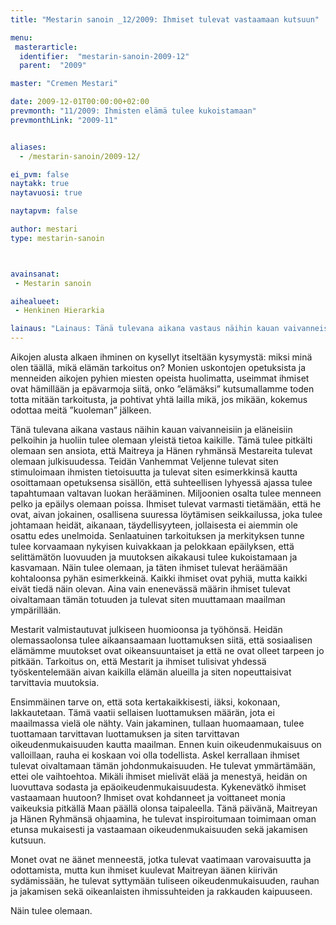 ```yaml
---
title: "Mestarin sanoin _12/2009: Ihmiset tulevat vastaamaan kutsuun"

menu:
 masterarticle:
  identifier:  "mestarin-sanoin-2009-12"
  parent:  "2009"

master: "Cremen Mestari"

date: 2009-12-01T00:00:00+02:00
prevmonth: "11/2009: Ihmisten elämä tulee kukoistamaan"
prevmonthLink: "2009-11"


aliases:
  - /mestarin-sanoin/2009-12/

ei_pvm: false
naytakk: true
naytavuosi: true

naytapvm: false

author: mestari
type: mestarin-sanoin



avainsanat:
 - Mestarin sanoin

aihealueet:
 - Henkinen Hierarkia

lainaus: "Lainaus: Tänä tulevana aikana vastaus näihin kauan vaivanneisiin ja eläneisiin pelkoihin ja huoliin tulee olemaan yleistä tietoa kaikille. Tämä tulee pitkälti olemaan sen ansiota, että Maitreya ja Hänen ryhmänsä Mestareita tulevat olemaan julkisuudessa."
---
```

<p>Aikojen alusta alkaen ihminen on kysellyt itseltään kysymystä: miksi minä olen täällä, mikä elämän tarkoitus on? Monien uskontojen opetuksista ja menneiden aikojen pyhien miesten opeista huolimatta, useimmat ihmiset ovat hämillään ja epävarmoja siitä, onko ”elämäksi” kutsumallamme toden totta mitään tarkoitusta, ja pohtivat yhtä lailla mikä, jos mikään, kokemus odottaa meitä ”kuoleman” jälkeen.</p>
<p>Tänä tulevana aikana vastaus näihin kauan vaivanneisiin ja eläneisiin pelkoihin ja huoliin tulee olemaan yleistä tietoa kaikille. Tämä tulee pitkälti olemaan sen ansiota, että Maitreya ja Hänen ryhmänsä Mestareita tulevat olemaan julkisuudessa. Teidän Vanhemmat Veljenne tulevat siten stimuloimaan ihmisten tietoisuutta ja tulevat siten esimerkkinsä kautta osoittamaan opetuksensa sisällön, että suhteellisen lyhyessä ajassa tulee tapahtumaan valtavan luokan herääminen. Miljoonien osalta tulee menneen pelko ja epäilys olemaan poissa. Ihmiset tulevat varmasti tietämään, että he ovat, aivan jokainen, osallisena suuressa löytämisen seikkailussa, joka tulee johtamaan heidät, aikanaan, täydellisyyteen, jollaisesta ei aiemmin ole osattu edes unelmoida. Senlaatuinen tarkoituksen ja merkityksen tunne tulee korvaamaan nykyisen kuivakkaan ja pelokkaan epäilyksen, että selittämätön luovuuden ja muutoksen aikakausi tulee kukoistamaan ja kasvamaan. Näin tulee olemaan, ja täten ihmiset tulevat heräämään kohtaloonsa pyhän esimerkkeinä. Kaikki ihmiset ovat pyhiä, mutta kaikki eivät tiedä näin olevan. Aina vain enenevässä määrin ihmiset tulevat oivaltamaan tämän totuuden ja tulevat siten muuttamaan maailman ympärillään.</p>
<p>Mestarit valmistautuvat julkiseen huomioonsa ja työhönsä. Heidän olemassaolonsa tulee aikaansaamaan luottamuksen siitä, että sosiaalisen elämämme muutokset ovat oikeansuuntaiset ja että ne ovat olleet tarpeen jo pitkään. Tarkoitus on, että Mestarit ja ihmiset tulisivat yhdessä työskentelemään aivan kaikilla elämän alueilla ja siten nopeuttaisivat tarvittavia muutoksia.</p>
<p>Ensimmäinen tarve on, että sota kertakaikkisesti, iäksi, kokonaan, lakkautetaan. Tämä vaatii sellaisen luottamuksen määrän, jota ei maailmassa vielä ole nähty. Vain jakaminen, tullaan huomaamaan, tulee tuottamaan tarvittavan luottamuksen ja siten tarvittavan oikeudenmukaisuuden kautta maailman. Ennen kuin oikeudenmukaisuus on valloillaan, rauha ei koskaan voi olla todellista. Askel kerrallaan ihmiset tulevat oivaltamaan tämän johdonmukaisuuden. He tulevat ymmärtämään, ettei ole vaihtoehtoa. Mikäli ihmiset mielivät elää ja menestyä, heidän on luovuttava sodasta ja epäoikeudenmukaisuudesta. Kykenevätkö ihmiset vastaamaan huutoon? Ihmiset ovat kohdanneet ja voittaneet monia vaikeuksia pitkällä Maan päällä olonsa taipaleella. Tänä päivänä, Maitreyan ja Hänen Ryhmänsä ohjaamina, he tulevat inspiroitumaan toimimaan oman etunsa mukaisesti ja vastaamaan oikeudenmukaisuuden sekä jakamisen kutsuun.</p>
<p>Monet ovat ne äänet menneestä, jotka tulevat vaatimaan varovaisuutta ja odottamista, mutta kun ihmiset kuulevat Maitreyan äänen kiirivän sydämissään, he tulevat syttymään tuliseen oikeudenmukaisuuden, rauhan ja jakamisen sekä oikeanlaisten ihmissuhteiden ja rakkauden kaipuuseen.</p>
<p>Näin tulee olemaan.</p>